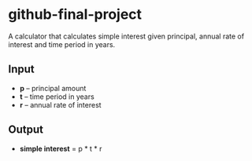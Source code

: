 # github-final-project
A calculator that calculates simple interest given principal, annual rate of interest and time period in years.

## Input
- **p** – principal amount
- **t** – time period in years
- **r** – annual rate of interest

## Output
- **simple interest** = p * t * r
